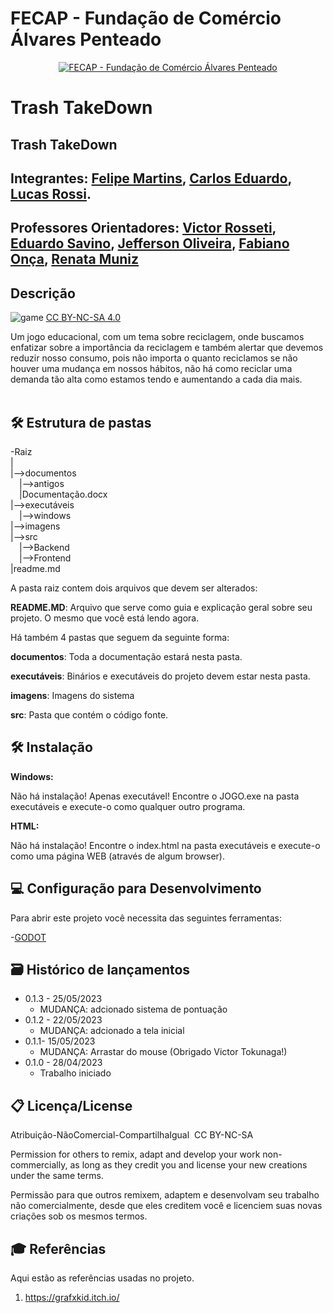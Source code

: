 # FECAP - Fundação de Comércio Álvares Penteado

<p align="center">
<a href= "https://www.fecap.br/"><img src="https://encrypted-tbn0.gstatic.com/images?q=tbn:ANd9GcRhZPrRa89Kma0ZZogxm0pi-tCn_TLKeHGVxywp-LXAFGR3B1DPouAJYHgKZGV0XTEf4AE&usqp=CAU" alt="FECAP - Fundação de Comércio Álvares Penteado" border="0"></a>
</p>

# Trash TakeDown

## Trash TakeDown

## Integrantes: <a href="https://www.linkedin.com/in/ifelipemartins">Felipe Martins</a>, <a href="https://www.linkedin.com/in/carlos-eduardo-pereira-bento-89536222a">Carlos Eduardo</a>, <a href="">Lucas Rossi</a>.

## Professores Orientadores: <a href="https://www.linkedin.com/in/victorbarq/">Victor Rosseti</a>, <a href="https://www.linkedin.com/in/eduardo-savino-gomes-77833a10/">Eduardo Savino</a>, <a href="https://www.linkedin.com/in/jefferson-silva-2193b323/?originalSubdomain=br">Jefferson Oliveira</a>, <a href="https://www.linkedin.com/in/fabiano-on%C3%A7a-3214a12/">Fabiano Onça</a>, <a href="https://www.linkedin.com/in/remuniz/">Renata Muniz</a>

## Descrição

<p align="center">


![game](https://github.com/2023-1-MCC1/Projeto6/assets/135656904/871e9158-b208-4844-b469-b6c214bc3507)
<a rel="license" href="https://creativecommons.org/licenses/by-nc-sa/4.0/">CC BY-NC-SA 4.0</a> 
</p>


Um jogo educacional, com um tema sobre reciclagem, onde buscamos enfatizar sobre a importância da reciclagem e também alertar que devemos reduzir nosso consumo, pois não importa o quanto reciclamos se não houver uma mudança em nossos hábitos, não há como reciclar uma demanda tão alta como estamos tendo e aumentando a cada dia mais.
<br><br>

## 🛠 Estrutura de pastas

-Raiz<br>
|<br>
|-->documentos<br>
  &emsp;|-->antigos<br>
  &emsp;|Documentação.docx<br>
|-->executáveis<br>
  &emsp;|-->windows<br>
|-->imagens<br>
|-->src<br>
  &emsp;|-->Backend<br>
  &emsp;|-->Frontend<br>
|readme.md<br>

A pasta raiz contem dois arquivos que devem ser alterados:

<b>README.MD</b>: Arquivo que serve como guia e explicação geral sobre seu projeto. O mesmo que você está lendo agora.

Há também 4 pastas que seguem da seguinte forma:

<b>documentos</b>: Toda a documentação estará nesta pasta.

<b>executáveis</b>: Binários e executáveis do projeto devem estar nesta pasta.

<b>imagens</b>: Imagens do sistema

<b>src</b>: Pasta que contém o código fonte.

## 🛠 Instalação
 
<b>Windows:</b>

Não há instalação! Apenas executável!
Encontre o JOGO.exe na pasta executáveis e execute-o como qualquer outro programa.

<b>HTML:</b>

Não há instalação!
Encontre o index.html na pasta executáveis e execute-o como uma página WEB (através de algum browser).

## 💻 Configuração para Desenvolvimento

Para abrir este projeto você necessita das seguintes ferramentas:

-<a href="https://godotengine.org/download">GODOT</a>

## 🗃 Histórico de lançamentos

* 0.1.3 - 25/05/2023
    * MUDANÇA: adcionado sistema de pontuação
* 0.1.2 - 22/05/2023
    * MUDANÇA: adcionado a tela inicial 
* 0.1.1- 15/05/2023
    * MUDANÇA: Arrastar do mouse (Obrigado Victor Tokunaga!)
* 0.1.0 - 28/04/2023
    * Trabalho iniciado

## 📋 Licença/License
Atribuição-NãoComercial-CompartilhaIgual  CC BY-NC-SA

Permission for others to remix, adapt and develop your work non-commercially, as long as they credit you and license your new creations under the same terms.

Permissão para que outros remixem, adaptem e desenvolvam seu trabalho não comercialmente, desde que eles creditem você e licenciem suas novas criações sob os mesmos termos.

## 🎓 Referências

Aqui estão as referências usadas no projeto.

1. <https://grafxkid.itch.io/>
